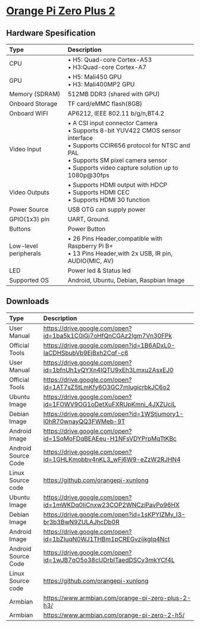 # [Orange Pi Zero Plus 2](seperated\Orange_Pi_Zero_Plus_2.md)  
## Hardware Spesification  
| Type                  | Description                                                                                                                                                                                                                                                                                                                                                                             |
|:----------------------|:----------------------------------------------------------------------------------------------------------------------------------------------------------------------------------------------------------------------------------------------------------------------------------------------------------------------------------------------------------------------------------------|
| CPU                   | • H5: Quad-core Cortex-A53 <br>  • H3:Quad-core Cortex-A7                                                                                                                                                                                                                                                                                           |
| GPU                   | • H5: Mali450 GPU <br>  • H3: Mali400MP2 GPU                                                                                                                                                                                                                                                                                                        |
| Memory (SDRAM)        | 512MB DDR3 (shared with GPU)                                                                                                                                                                                                                                                                                                                                                            |
| Onboard Storage       | TF card/eMMC flash(8GB)                                                                                                                                                                                                                                                                                                                                                                 |
| Onboard WIFI          | AP6212, IEEE 802.11 b/g/n,BT4.2                                                                                                                                                                                                                                                                                                                                                         |
| Video Input           | • A CSI input connector Camera <br>  • Supports 8-bit YUV422 CMOS sensor interface <br>  • Supports CCIR656 protocol for NTSC and PAL <br>  • Supports SM pixel camera sensor <br>  • Supports video capture solution up to 1080p@30fps |
| Video Outputs         | • Supports HDMI output with HDCP <br>  • Supports HDMI CEC <br>  • Supports HDMI 30 function                                                                                                                                                                                                                    |
| Power Source          | USB OTG can supply power                                                                                                                                                                                                                                                                                                                                                                |
| GPIO(1x3) pin         | UART, Ground.                                                                                                                                                                                                                                                                                                                                                                           |
| Buttons               | Power Button                                                                                                                                                                                                                                                                                                                                                                            |
| Low-level peripherals | • 26 Pins Header,compatible with Raspberry Pi B+ <br>  • 13 Pins Header,with 2x USB, IR pin, AUDIO(MIC, AV)                                                                                                                                                                                                                                         |
| LED                   | Power led & Status led                                                                                                                                                                                                                                                                                                                                                                  |
| Supported OS          | Android, Ubuntu, Debian, Raspbian Image                                                                                                                                                                                                                                                                                                                                                 |
## Downloads  
| Type                | Description                                                        |
|:--------------------|:-------------------------------------------------------------------|
| User Manual         | https://drive.google.com/open?id=1ba5k1C0iGj7oHfQnCGAz2lgm7Vn30FPk |
| Official Tools      | https://drive.google.com/open?id=1B6ADxL0-IaCDHSbubVb9EjBxh2Cqf-c6 |
| User Manual         | https://drive.google.com/open?id=1bfnUh1yQYXn4IQTU9xEh3Lmxu2AsxEJ0 |
| Official Tools      | https://drive.google.com/open?id=1AT7sZ5tLmKfy6O3GC7mlugicrbkJC6o2 |
| Ubuntu Image        | https://drive.google.com/open?id=1FOWV9OG1oDetXuFXRUpKmni_4JXZUciL |
| Debian Image        | https://drive.google.com/open?id=1WStjumory1-l0hR70wnayQQ3FWMeb-9T |
| Android Image       | https://drive.google.com/open?id=1SqMoFDqBEAEeu-H1NFsVDYPrpMqTtKBc |
| Android Source Code | https://drive.google.com/open?id=1GHLKmobbv4nKL3_wFj6W9-eZzW2RJHN4 |
| Linux Source code   | https://github.com/orangepi-xunlong                                |
| Ubuntu Image        | https://drive.google.com/open?id=1mWKDq0IiCnxw23COP2WNCziPavPo96HX |
| Debian Image        | https://drive.google.com/open?id=1sKPYIZMy_I3-br3b3BwN9ZULAJhcDb0R |
| Android Image       | https://drive.google.com/open?id=1bZIuqN0WJ1THBm1pCREGvzijkgIq4Nct |
| Android Source Code | https://drive.google.com/open?id=1wJB7qO5o38cUDrbITaedDSCy3mkYCf4L |
| Linux Source code   | https://github.com/orangepi-xunlong                                |
| Armbian             | https://www.armbian.com/orange-pi-zero-plus-2-h3/                  |
| Armbian             | https://www.armbian.com/orange-pi-zero-2-h5/                       |

